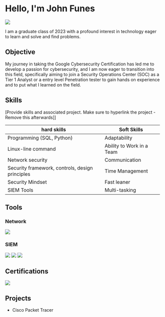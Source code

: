 # Hello, I'm John Funes
<a href="https://www.linkedin.com/in/john-funes-6a68ba279/"><img src="https://img.shields.io/badge/-LinkedIn-0072b1?&style=for-the-badge&logo=linkedin&logoColor=white" /></a>



I am a graduate class of 2023 with a profound interest in technology eager to learn and solve and find problems.

## Objective

My journey in taking the Google Cybersecurity Certification has led me to develop a passion for cybersecurity, and I am now eager to transition into this field, specifically aiming to join a Security Operations Center (SOC) as a Tier 1 Analyst or a entry level Penetration tester to gain hands on experience and to put what I learned on the field.

## Skills
[Provide skills and associated project. Make sure to hyperlink the project - Remove this afterwards]]

| hard skills                                          | Soft Skills       |
|-----------------------------------------------|----------------------------|
| Programming (SQL, Python)       | Adaptability|
| Linux-line command              | Ability to Work in a Team|
| Network security                | Communication|
| Security framework, controls, design principles  | Time Management |
| Security Mindset                | Fast leaner|
| SIEM Tools                      | Multi-tasking|

## Tools


### Network
<div>
    <img src="https://img.shields.io/badge/-Wireshark-1679A7?&style=for-the-badge&logo=Wireshark&logoColor=white" />
    </div> 

### SIEM
<div>
    <img src="https://img.shields.io/badge/-Splunk-000000?&style=for-the-badge&logo=Splunk&logoColor=white" />
    <img src="https://img.shields.io/badge/-Google Chronicle-4285F4?&style=for-the-badge&logo=google&logoColor=white" />
    <img src="https://img.shields.io/badge/-Wazuh-1E427A?&style=for-the-badge&logo=wazuh&logoColor=white" />
</div>

## Certifications

<div>
<a href="https://coursera.org/share/aa5d13219261087caae0c6e13f9c16ed/"><img src="https://img.shields.io/badge/-Google%20Cybersecurity%20Professional%20Certificate-4285F4?&style=for-the-badge&logo=google&logoColor=white" /></a>
</div>

## Projects
- Cisco Packet Tracer
